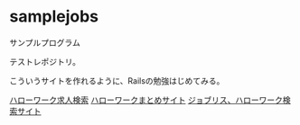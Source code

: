 # samplejobs
サンプルプログラム

テストレポジトリ。

こういうサイトを作れるように、Railsの勉強はじめてみる。

[ハローワーク求人検索](https://www.hellowork-search.careers)
[ハローワークまとめサイト](https://www.hellowork.careers)
[ジョブリス、ハローワーク検索サイト](https://xn--yckc0gzcq.com)
